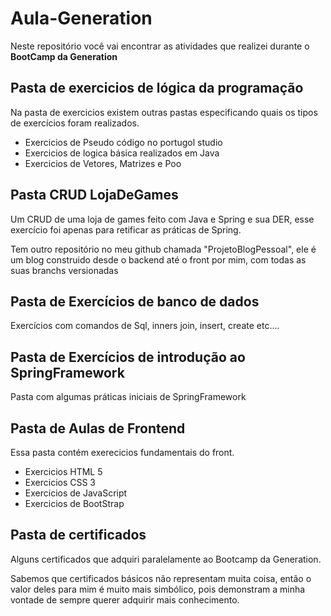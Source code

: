 # Aula-Generation
<body>
<p>Neste repositório você vai encontrar as atividades que realizei durante o <strong>BootCamp da Generation</strong> </p>
</body>

## Pasta de exercicios de lógica da programação
<body>
<p>Na pasta de exercicios existem outras pastas especificando quais os tipos de exercícios foram realizados.</p>
  <ul>
    <li>Exercicios de Pseudo código no portugol studio
      <li>Exercicios de logica básica realizados em Java
        <li>Exercicios de Vetores, Matrizes e Poo
  </ul>
</body>

## Pasta CRUD LojaDeGames
<body>
  <p>
    Um CRUD de uma loja de games feito com Java e Spring e sua DER, esse exercício foi apenas para retificar as práticas de Spring.
 </P>
<p>
  Tem outro repositório no meu github chamada "ProjetoBlogPessoal", ele é um blog construido desde o backend até o front por mim, com todas as suas branchs versionadas 
</p>
</body>

## Pasta de Exercícios de banco de dados
<body>
  <p>
    Exercícios com comandos de Sql, inners join, insert, create etc....
    </P>
</body>

## Pasta de Exercícios de introdução ao SpringFramework
<body>
  <p>
     Pasta com algumas práticas iniciais de SpringFramework
    </P>
</body>

## Pasta de Aulas de Frontend
<body>
<p>Essa pasta contém exerecicios fundamentais do front.</p>
  <ul>
    <li>Exercicios HTML 5
      <li>Exercicios CSS 3
        <li>Exercicios de JavaScript
          <li>Exercicios de BootStrap    
  </ul>
</body>

## Pasta de certificados
<body>
  <p>Alguns certificados que adquiri paralelamente ao Bootcamp da Generation.</p>
  Sabemos que certificados básicos não representam muita coisa, então o valor deles
  para mim é muito mais simbólico, pois demonstram a minha vontade de sempre querer adquirir mais conhecimento.
</body>
